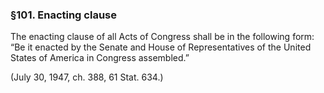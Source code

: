 ### §101. Enacting clause ###

The enacting clause of all Acts of Congress shall be in the following form: “Be it enacted by the Senate and House of Representatives of the United States of America in Congress assembled.”

(July 30, 1947, ch. 388, 61 Stat. 634.)